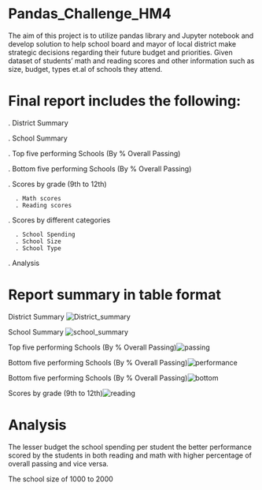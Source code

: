 # Pandas_Challenge_HM4

The aim of this project is to utilize pandas library and Jupyter notebook and develop solution to help school board and mayor of local district make strategic 
decisions regarding their future budget and priorities. Given dataset of students’ math and reading scores and other information such as size, budget, types et.al of schools they attend.

# Final report includes the following:

. District Summary

. School Summary

. Top five performing Schools (By % Overall Passing)

. Bottom five performing Schools (By % Overall Passing)

. Scores by grade (9th to 12th)

      . Math scores
      . Reading scores
      
. Scores by different categories

      . School Spending
      . School Size
      . School Type
      
. Analysis

# Report summary in table format

District Summary ![District_summary](https://user-images.githubusercontent.com/84547558/149879420-12b100c0-345a-4ef2-bec3-59c836cd6e1c.png)

School Summary ![school_summary](https://user-images.githubusercontent.com/84547558/149879978-e41471d7-dd4f-412a-92f5-f5d6d2d94dd9.png)


Top five performing Schools (By % Overall Passing)![passing](https://user-images.githubusercontent.com/84547558/149880133-f0632908-6880-4815-97c4-be9dfe9e1f2d.png)

Bottom five performing Schools (By % Overall Passing)![performance](https://user-images.githubusercontent.com/84547558/149880335-234e44c1-4c65-4888-9a3c-b13d8ed9822a.png)

Bottom five performing Schools (By % Overall Passing)![bottom](https://user-images.githubusercontent.com/84547558/149880628-ae04f0c5-d9a8-43f8-aeaf-0026861aad34.png)

Scores by grade (9th to 12th)![reading](https://user-images.githubusercontent.com/84547558/149880763-03114ceb-93d3-4ac6-b603-e145693ac18b.png)


# Analysis

The lesser budget the school spending per student the better performance scored by the students in both reading and math with higher percentage of overall passing and vice versa. 

The school size of 1000 to 2000 



